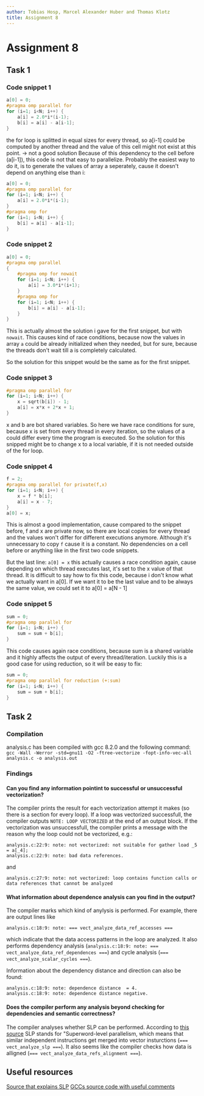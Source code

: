 ```yaml
---
author: Tobias Hosp, Marcel Alexander Huber and Thomas Klotz
title: Assignment 8
---
```


# Assignment 8

## Task 1

### Code snippet 1

```c
a[0] = 0;
#pragma omp parallel for
for (i=1; i<N; i++) {
    a[i] = 2.0*i*(i-1);
    b[i] = a[i] - a[i-1];
}
```

the for loop is splitted in equal sizes for every thread, so a[i-1] could be computed by another thread and the value of this cell might
not exist at this point. -> not a good solution
Because of this dependency to the cell before (a[i-1]), this code is not that easy to parallelize. Probably the easiest way to do it, is
to generate the values of array a seperately, cause it doesn't depend on anything else than i:

```c
a[0] = 0;
#pragma omp parallel for
for (i=1; i<N; i++) {
    a[i] = 2.0*i*(i-1);
}
#pragma omp for
for (i=1; i<N; i++) {
    b[i] = a[i] - a[i-1];
}
```

### Code snippet 2

```c
a[0] = 0;
#pragma omp parallel
{
    #pragma omp for nowait
    for (i=1; i<N; i++) {
        a[i] = 3.0*i*(i+1);
    }
    #pragma omp for
    for (i=1; i<N; i++) {
        b[i] = a[i] - a[i-1];
    }
}
```

This is actually almost the solution i gave for the first snippet, but with `nowait`. This causes kind of race conditions, because now
the values in array `a` could be already initialized when they needed, but for sure, because the threads don't wait till a is completely calculated.

So the solution for this snippet would be the same as for the first snippet.

### Code snippet 3

```c
#pragma omp parallel for
for (i=1; i<N; i++) {
    x = sqrt(b[i]) - 1;
    a[i] = x*x + 2*x + 1;
}
```

x and b are bot shared variables. So here we have race conditions for sure, because x is set from every thread in every iteration, so the values of a could differ every time the program is executed. So the solution for this snipped might be to change x to a local variable, if it is not needed outside of the for loop.

### Code snippet 4

```c
f = 2;
#pragma omp parallel for private(f,x)
for (i=1; i<N; i++) {
    x = f * b[i];
    a[i] = x - 7;
}
a[0] = x;
```

This is almost a good implementation, cause compared to the snippet before, f and x are private now, so there are local copies for every thread and the values won't differ for different executions anymore. Although it's unnecessary to copy `f` cause it is a constant. No dependencies on a cell before or anything like in the first two code snippets.

But the last line: `a[0] = x` this actually causes a race condition again, cause depending on which thread executes last, it's set to the x value of that thread. It is difficult to say how to fix this code, because i don't know what we actually want in a[0]. If we want it to be the last value and to be always the same value, we could set it to a[0] = a[N - 1]

### Code snippet 5

```c
sum = 0;
#pragma omp parallel for
for (i=1; i<N; i++) {
    sum = sum + b[i];
}
```

This code causes again race conditions, because sum is a shared variable and it highly affects the output of every thread/iteration. Luckily this is a good case for using reduction, so it will be easy to fix:

```c
sum = 0;
#pragma omp parallel for reduction (+:sum)
for (i=1; i<N; i++) {
    sum = sum + b[i];
}
```

## Task 2

### Compilation

analysis.c has been compiled with gcc 8.2.0 and the following command:
`gcc -Wall -Werror -std=gnu11 -O2 -ftree-vectorize -fopt-info-vec-all analysis.c -o analysis.out`

### Findings

#### Can you find any information pointint to successful or unsuccessful vectorization?

The compiler prints the result for each vectorization attempt it makes (so there is a section for every loop).
If a loop was vectorized successfull, the compiler outputs `NOTE: LOOP VECTORIZED` at the end of an output block.
If the vectorization was unsuccessfull, the compiler prints a message with the reason why the loop could not be vectorized, e.g.:

```
analysis.c:22:9: note: not vectorized: not suitable for gather load _5 = a[_4];
analysis.c:22:9: note: bad data references.
```

and

```
analysis.c:27:9: note: not vectorized: loop contains function calls or data references that cannot be analyzed
```

#### What information about dependence analysis can you find in the output?

The compiler marks which kind of anylysis is performed. For example, there are output lines like

```
analysis.c:18:9: note: === vect_analyze_data_ref_accesses ===
```

which indicate that the data access patterns in the loop are analyzed. It also performs dependency analysis (`analysis.c:18:9: note: === vect_analyze_data_ref_dependences ===`) and cycle analysis (`=== vect_analyze_scalar_cycles ===`).

Information about the dependency distance and direction can also be found:
```
analysis.c:18:9: note: dependence distance  = 4.
analysis.c:18:9: note: dependence distance negative.
```

#### Does the compiler perform any analysis beyond checking for dependencies and semantic correctness?

The compiler analyses whether SLP can be performed. According to [this source](https://llvm.org/docs/Vectorizers.html#the-slp-vectorizer) SLP stands for "Superword-level parallelism, which means that similar independent instructions get merged into vector insturctions (`=== vect_analyze_slp ===`).
It also seems like the compiler checks how data is alligned (`=== vect_analyze_data_refs_alignment ===`).

## Useful resources

[Source that explains SLP](https://llvm.org/docs/Vectorizers.html#the-slp-vectorizer)
[GCCs source code with useful comments](https://opensource.apple.com/source/libstdcxx/libstdcxx-39/libstdcxx/gcc/tree-vect-analyze.c)
